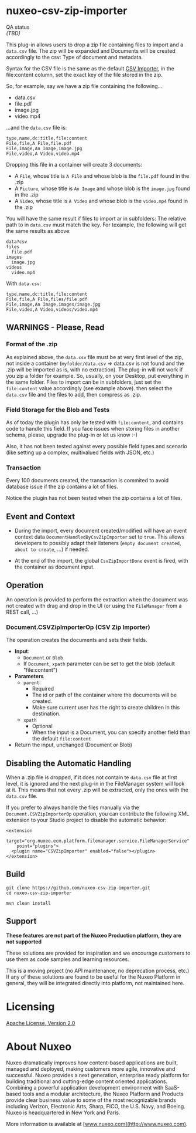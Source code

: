 # nuxeo-csv-zip-importer

QA status<br/>
_(TBD)_

This plug-in allows users to drop a zip file containing files to import and a `data.csv` file. The zip will be expanded and Documents will be created accordingly to the csv: Type of document and metadata.

Syntax for the CSV file is the same as the default [CSV Importer](https://doc.nuxeo.com/nxdoc/nuxeo-csv/), in the file:content column, set the exact key of the file stored in the zip.

So, for example, say we have a zip file containing the following...

* data.csv
* file.pdf
* image.jpg
* video.mp4

...and the `data.csv` file is:

```
type,name,dc:title,file:content
File,file,A File,file.pdf
File,image,An Image,image.jpg
File,video,A Video,video.mp4
```

Dropping this file in a container will create 3 documents:

* A `File`, whose title is `A File` and whose blob is the `file.pdf` found in the .zip
* A `Picture`, whose title is `An Image` and whose blob is the `image.jpg` found in the .zip
* A `Video`, whose title is `A Video` and whose blob is the `video.mp4` found in the .zip

You will have the same result if files to import ar in subfolders: The relative path to in `data.csv` must match the key. For texample, the following will get the same results as above:

```
data?csv
files
  file.pdf
images
  image.jpg
videos
  video.mp4
```

With `data.csv`:

```
type,name,dc:title,file:content
File,file,A File,files/file.pdf
File,image,An Image,images/image.jpg
File,video,A Video,videos/video.mp4
```


## WARNINGS - Please, Read

### Format of the .zip

As explained above, the `data.csv` file must be at very first level of the zip, not inside a container (`myfolder/data.csv` => data.csv is not found and the .zip will be imported as is, with no extraction). The plug-in will not work if you zip a folder for example. So, usually, on your Desktop, put everything in the same folder. Files to import can be in subfolders, just set the `file:content` value accordingly (see example above). then select the `data.csv` file and the files to add, then compress as .zip.

### Field Storage for the Blob and Tests

As of today the plugin has only be tested with `file:content`, and contains code to handle this field. If you face issues when storing files in another schema, please, upgrade the plug-in or let us know :-)

Also, it has not been tested against every possible field types and scenario (like setting up a complex, multivalued fields with JSON, etc.)

### Transaction
Every 100 documents created, the transaction is commited to avoid database issue if the zip contains a lot of files.

Notice the plugin has not been tested when the zip contains a lot of files.

## Event and Context
* During the import, every document created/modified will have an event context data `DocumentHandledByCsvZipImporter` set to `true`. This allows developers to possibly adapt their listeners (`empty document created`, `about to create`, ...) if needed.

* At the end of the import, the global `CsvZipImportDone` event is fired, with the container as document input.

## Operation
An operation is provided to perform the extraction when the document was not created with drag and drop in the UI (or using the `FileManager` from a REST call, ...)

### Document.CSVZipImporterOp (CSV Zip Importer)

The operation creates the documents and sets their fields.

* **Input**:
  * `Document` or `Blob`
  * If `Document`, `xpath` parameter can be set to get the blob (default "file:content")
* **Parameters**
  * `parent`:
    * Required
    * The id or path of the container where the documents will be created.
    * Make sure current user has the right to create children in this destination.
  * `xpath`
    * Optional
    * When the input is a Document, you can specify another field than the default `file:content`
* Return the input, unchanged (Document or Blob)

## Disabling the Automatic Handling
When a .zip file is dropped, if it does not contain te `data.csv` file at first level, it is ignored and the next plug-in in the FileManager system will look at it. This means that not every .zip will be extracted, only the ones with the `data.csv` file.

If you prefer to always handle the files manually via the `Document.CSVZipImporterOp` operation, you can contribute the following XML extension to your Studio project to disable the automatic behavior:

```
<extension
    target="org.nuxeo.ecm.platform.filemanager.service.FileManagerService"
    point="plugins">
  <plugin name="CSVZipImporter" enabled="false"></plugin>
</extension>
```


## Build

    git clone https://github.com/nuxeo-csv-zip-importer.git
    cd nuxeo-csv-zip-importer
    
    mvn clean install


## Support

**These features are not part of the Nuxeo Production platform, they are not supported**

These solutions are provided for inspiration and we encourage customers to use them as code samples and learning resources.

This is a moving project (no API maintenance, no deprecation process, etc.) If any of these solutions are found to be useful for the Nuxeo Platform in general, they will be integrated directly into platform, not maintained here.


# Licensing

[Apache License, Version 2.0](http://www.apache.org/licenses/LICENSE-2.0)


# About Nuxeo

Nuxeo dramatically improves how content-based applications are built, managed and deployed, making customers more agile, innovative and successful. Nuxeo provides a next generation, enterprise ready platform for building traditional and cutting-edge content oriented applications. Combining a powerful application development environment with SaaS-based tools and a modular architecture, the Nuxeo Platform and Products provide clear business value to some of the most recognizable brands including Verizon, Electronic Arts, Sharp, FICO, the U.S. Navy, and Boeing. Nuxeo is headquartered in New York and Paris.

More information is available at [www.nuxeo.com](http://www.nuxeo.com).  
